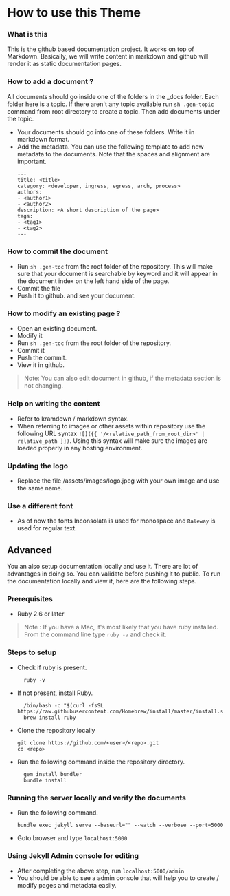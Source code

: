 # How to use this Theme

###  What is this 
This is the github based documentation project. It works on top of Markdown. Basically, we will write content in markdown and github will render it as static documentation pages. 

### How to add a document ? 
All documents should go inside one of the folders in the _docs folder. Each folder here is a topic. If there aren't any topic available run `sh .gen-topic` command from root directory to create a topic. Then add documents under the topic.

* Your documents should go into one of these folders. Write it in markdown format. 
* Add the metadata. You can use the following template to add new metadata to the documents. Note that the spaces and alignment are important.
    ```
    ---
    title: <title>
    category: <developer, ingress, egress, arch, process>
    authors:
    - <author1>
    - <author2>
    description: <A short description of the page>
    tags:
    - <tag1>
    - <tag2>
    ---
    ```
### How to commit the document 

* Run `sh .gen-toc` from the root folder of the repository. This will make sure that your document is searchable by keyword and it will appear in the document index on the left hand side of the page.
* Commit the file
* Push it to github. and see your document. 

### How to modify an existing page ? 
* Open an existing document.
* Modify it
* Run `sh .gen-toc` from the root folder of the repository.
* Commit it 
* Push the commit.
* View it in github.

> Note: You can also edit document in github, if the metadata section is not changing.

### Help on writing the content 

* Refer to kramdown / markdown syntax. 
* When referring to images or other assets within repository use the following URL syntax `![]({{ '/<relative_path_from_root_dir>' | relative_path }})`. Using this syntax will make sure the images are loaded properly in any hosting environment.

### Updating the logo 
* Replace the file <rootdir>/assets/images/logo.jpeg with your own image and use the same name.

### Use a different font
* As of now the fonts Inconsolata is used for monospace and `Raleway` is used for regular text.

## Advanced

You an also setup documentation locally and use it. There are lot of advantages in doing so. You can validate before pushing it to public. To run the documentation locally and view it, here are the following steps.

### Prerequisites
* Ruby 2.6 or later
> Note : If you have a Mac, it's most likely that you have ruby installed. From the command line type `ruby -v` and check it. 

### Steps to setup 
* Check if ruby is present. 
  ```
    ruby -v
  ```
* If not present, install Ruby.
  ```
    /bin/bash -c "$(curl -fsSL https://raw.githubusercontent.com/Homebrew/install/master/install.sh)"
    brew install ruby
  ```    
* Clone the repository locally
  ```
  git clone https://github.com/<user>/<repo>.git
  cd <repo>
  ```

* Run the following command inside the repository directory.
  ```
    gem install bundler
    bundle install
  ```

### Running the server locally and verify the documents
* Run the following command. 
    ```
    bundle exec jekyll serve --baseurl="" --watch --verbose --port=5000
    ```
* Goto browser and type `localhost:5000`

### Using Jekyll Admin console for editing
* After completing the above step, run `localhost:5000/admin`
* You should be able to see a admin console that will help you to create / modify pages and metadata easily.

